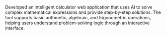 
Developed an intelligent calculator web application that uses AI to solve complex mathematical expressions and provide step-by-step solutions. The tool supports basic arithmetic, algebraic, and trigonometric operations, helping users understand problem-solving logic through an interactive interface.
